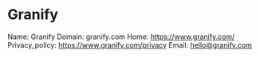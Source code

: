 
# Granify

Name: Granify
Domain: granify.com
Home: https://www.granify.com/
Privacy_policy: https://www.granify.com/privacy
Email: hello@granify.com
